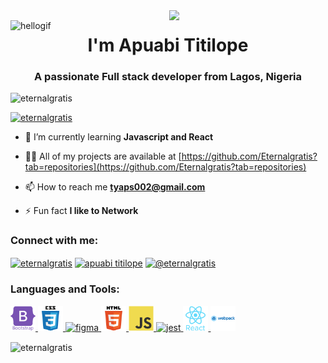 <img align='right' src="https://media.giphy.com/media/ieyl9zmCjO4b4t6qoY/giphy.gif" width="250">
<img align="left" src="https://user-images.githubusercontent.com/67560900/107698101-10797e00-6cda-11eb-8357-b7808d66151a.gif" width="310" alt="hellogif">
<h1 align="center"> I'm Apuabi Titilope</h1>
<h3 align="center">A passionate Full stack developer from Lagos, Nigeria</h3>

<p align="left"> <img src="https://komarev.com/ghpvc/?username=eternalgratis&label=Profile%20views&color=0e75b6&style=flat" alt="eternalgratis" /> </p>

<p align="left"> <a href="https://twitter.com/eternalgratis" target="blank"><img src="https://img.shields.io/twitter/follow/eternalgratis?logo=twitter&style=for-the-badge" alt="eternalgratis" /></a> </p>

- 🌱 I’m currently learning **Javascript and React**

- 👨‍💻 All of my projects are available at [https://github.com/Eternalgratis?tab=repositories](https://github.com/Eternalgratis?tab=repositories)

- 📫 How to reach me **tyaps002@gmail.com**

- ⚡ Fun fact **I like to Network**

<h3 align="left">Connect with me:</h3>
<p align="left">
<a href="https://twitter.com/eternalgratis" target="blank"><img align="center" src="https://raw.githubusercontent.com/rahuldkjain/github-profile-readme-generator/master/src/images/icons/Social/twitter.svg" alt="eternalgratis" height="30" width="40" /></a>
<a href="https://linkedin.com/in/apuabi titilope" target="blank"><img align="center" src="https://raw.githubusercontent.com/rahuldkjain/github-profile-readme-generator/master/src/images/icons/Social/linked-in-alt.svg" alt="apuabi titilope" height="30" width="40" /></a>
<a href="https://instagram.com/@eternalgratis" target="blank"><img align="center" src="https://raw.githubusercontent.com/rahuldkjain/github-profile-readme-generator/master/src/images/icons/Social/instagram.svg" alt="@eternalgratis" height="30" width="40" /></a>
</p>

<h3 align="left">Languages and Tools:</h3>
<p align="left"> <a href="https://getbootstrap.com" target="_blank" rel="noreferrer"> <img src="https://raw.githubusercontent.com/devicons/devicon/master/icons/bootstrap/bootstrap-plain-wordmark.svg" alt="bootstrap" width="40" height="40"/> </a> <a href="https://www.w3schools.com/css/" target="_blank" rel="noreferrer"> <img src="https://raw.githubusercontent.com/devicons/devicon/master/icons/css3/css3-original-wordmark.svg" alt="css3" width="40" height="40"/> </a> <a href="https://www.figma.com/" target="_blank" rel="noreferrer"> <img src="https://www.vectorlogo.zone/logos/figma/figma-icon.svg" alt="figma" width="40" height="40"/> </a> <a href="https://www.w3.org/html/" target="_blank" rel="noreferrer"> <img src="https://raw.githubusercontent.com/devicons/devicon/master/icons/html5/html5-original-wordmark.svg" alt="html5" width="40" height="40"/> </a> <a href="https://developer.mozilla.org/en-US/docs/Web/JavaScript" target="_blank" rel="noreferrer"> <img src="https://raw.githubusercontent.com/devicons/devicon/master/icons/javascript/javascript-original.svg" alt="javascript" width="40" height="40"/> </a> <a href="https://jestjs.io" target="_blank" rel="noreferrer"> <img src="https://www.vectorlogo.zone/logos/jestjsio/jestjsio-icon.svg" alt="jest" width="40" height="40"/> </a> <a href="https://reactjs.org/" target="_blank" rel="noreferrer"> <img src="https://raw.githubusercontent.com/devicons/devicon/master/icons/react/react-original-wordmark.svg" alt="react" width="40" height="40"/> </a> <a href="https://webpack.js.org" target="_blank" rel="noreferrer"> <img src="https://raw.githubusercontent.com/devicons/devicon/d00d0969292a6569d45b06d3f350f463a0107b0d/icons/webpack/webpack-original-wordmark.svg" alt="webpack" width="40" height="40"/> </a> </p>

<p><img align="center" src="https://github-readme-stats.vercel.app/api/top-langs?username=eternalgratis&show_icons=true&locale=en&layout=compact" alt="eternalgratis" /></p>
